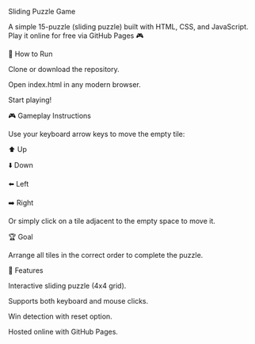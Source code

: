 Sliding Puzzle Game

A simple 15-puzzle (sliding puzzle) built with HTML, CSS, and JavaScript.
Play it online for free via GitHub Pages
 🎮

🚀 How to Run

Clone or download the repository.

Open index.html in any modern browser.

Start playing!

🎮 Gameplay Instructions

Use your keyboard arrow keys to move the empty tile:

⬆️ Up

⬇️ Down

⬅️ Left

➡️ Right

Or simply click on a tile adjacent to the empty space to move it.

🏆 Goal

Arrange all tiles in the correct order to complete the puzzle.

📌 Features

Interactive sliding puzzle (4x4 grid).

Supports both keyboard and mouse clicks.

Win detection with reset option.

Hosted online with GitHub Pages.

